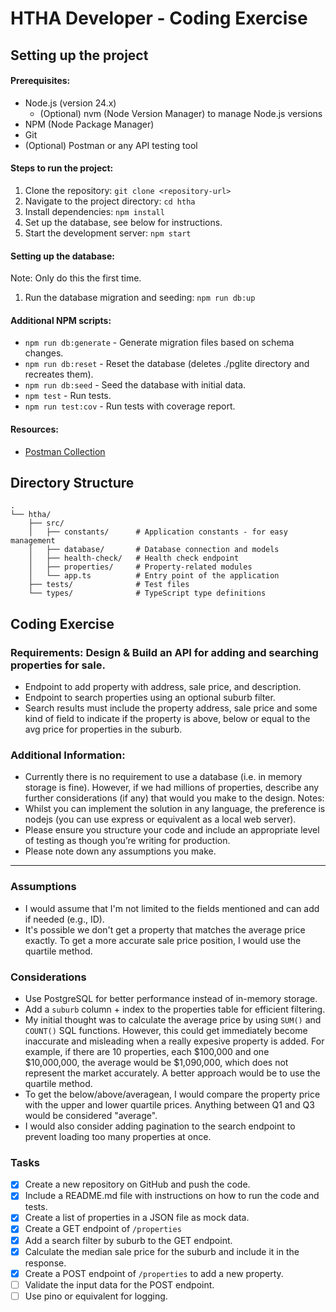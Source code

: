 # HTHA Developer - Coding Exercise

## Setting up the project
#### Prerequisites:
- Node.js (version 24.x)
  - (Optional) nvm (Node Version Manager) to manage Node.js versions
- NPM (Node Package Manager)
- Git
- (Optional) Postman or any API testing tool

#### Steps to run the project:
1. Clone the repository: `git clone <repository-url>`
2. Navigate to the project directory: `cd htha`
3. Install dependencies: `npm install`
4. Set up the database, see below for instructions.
5. Start the development server: `npm start`

#### Setting up the database:
Note: Only do this the first time.
1. Run the database migration and seeding: `npm run db:up`

#### Additional NPM scripts:
- `npm run db:generate` - Generate migration files based on schema changes.
- `npm run db:reset` - Reset the database (deletes ./pglite directory and recreates them).
- `npm run db:seed` - Seed the database with initial data.
- `npm test` - Run tests.
- `npm run test:cov` - Run tests with coverage report.

#### Resources:
- [Postman Collection]([https://.postman.co/workspace/My-Workspace~7ef92a01-1c91-442c-8ae8-f1fc93ebb8cc/collection/19171318-ae9d7f03-135e-486a-9c99-944d0fdc5072?action=share&creator=19171318&active-environment=19171318-3ab92caf-7d14-4063-bdf6-fc74be9fad54](https://www.postman.com/aviation-geologist-26301703/workspace/chris-public-apis/collection/19171318-ae9d7f03-135e-486a-9c99-944d0fdc5072?action=share&creator=19171318))

## Directory Structure
```shell
.
└── htha/
    ├── src/
    │   ├── constants/      # Application constants - for easy management
    │   ├── database/       # Database connection and models
    │   ├── health-check/   # Health check endpoint
    │   ├── properties/     # Property-related modules
    │   └── app.ts          # Entry point of the application
    ├── tests/              # Test files
    └── types/              # TypeScript type definitions
```

## Coding Exercise
### Requirements: Design & Build an API for adding and searching properties for sale.
- Endpoint to add property with address, sale price, and description.
- Endpoint to search properties using an optional suburb filter.
- Search results must include the property address, sale price and some kind
of field to indicate if the property is above, below or equal to the avg price
for properties in the suburb.

### Additional Information:
- Currently there is no requirement to use a database (i.e. in memory storage is fine).
However, if we had millions of properties, describe any further considerations (if any) that
would you make to the design.
Notes:
- Whilst you can implement the solution in any language, the preference is nodejs
(you can use express or equivalent as a local web server).
- Please ensure you structure your code and include an appropriate level of testing as
though you’re writing for production.
- Please note down any assumptions you make.

---

### Assumptions
- I would assume that I'm not limited to the fields mentioned and can add if needed (e.g., ID).
- It's possible we don't get a property that matches the average price exactly. To get a more accurate sale price position, I would use the quartile method.

### Considerations
- Use PostgreSQL for better performance instead of in-memory storage.
- Add a `suburb` column + index to the properties table for efficient filtering.
- My initial thought was to calculate the average price by using `SUM()` and `COUNT()` SQL functions.
However, this could get immediately become inaccurate and misleading when a really expesive property is added.
For example, if there are 10 properties, each $100,000 and one $10,000,000, the average would be $1,090,000,
which does not represent the market accurately. A better approach would be to use the quartile method.
- To get the below/above/averagean, I would compare the property price with the upper and lower quartile prices. Anything between Q1 and Q3 would be considered "average".
- I would also consider adding pagination to the search endpoint to prevent loading too many properties at once.

### Tasks
- [x] Create a new repository on GitHub and push the code.
- [x] Include a README.md file with instructions on how to run the code and tests.
- [x] Create a list of properties in a JSON file as mock data.
- [x] Create a GET endpoint of `/properties`
- [x] Add a search filter by suburb to the GET endpoint.
- [x] Calculate the median sale price for the suburb and include it in the response.
- [x] Create a POST endpoint of `/properties` to add a new property.
- [ ] Validate the input data for the POST endpoint.
- [ ] Use pino or equivalent for logging.
